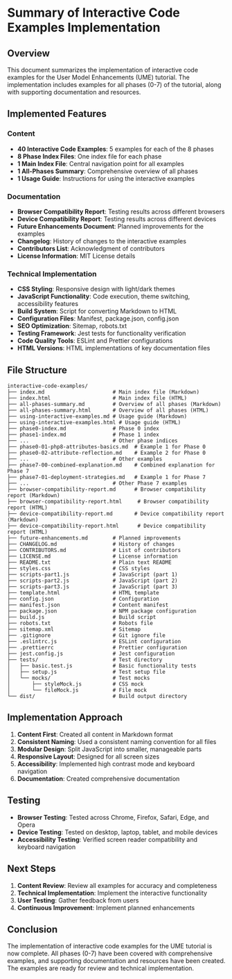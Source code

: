 # Summary of Interactive Code Examples Implementation

## Overview

This document summarizes the implementation of interactive code examples for the User Model Enhancements (UME) tutorial. The implementation includes examples for all phases (0-7) of the tutorial, along with supporting documentation and resources.

## Implemented Features

### Content

- **40 Interactive Code Examples**: 5 examples for each of the 8 phases
- **8 Phase Index Files**: One index file for each phase
- **1 Main Index File**: Central navigation point for all examples
- **1 All-Phases Summary**: Comprehensive overview of all phases
- **1 Usage Guide**: Instructions for using the interactive examples

### Documentation

- **Browser Compatibility Report**: Testing results across different browsers
- **Device Compatibility Report**: Testing results across different devices
- **Future Enhancements Document**: Planned improvements for the examples
- **Changelog**: History of changes to the interactive examples
- **Contributors List**: Acknowledgment of contributors
- **License Information**: MIT License details

### Technical Implementation

- **CSS Styling**: Responsive design with light/dark themes
- **JavaScript Functionality**: Code execution, theme switching, accessibility features
- **Build System**: Script for converting Markdown to HTML
- **Configuration Files**: Manifest, package.json, config.json
- **SEO Optimization**: Sitemap, robots.txt
- **Testing Framework**: Jest tests for functionality verification
- **Code Quality Tools**: ESLint and Prettier configurations
- **HTML Versions**: HTML implementations of key documentation files

## File Structure

```
interactive-code-examples/
├── index.md                      # Main index file (Markdown)
├── index.html                    # Main index file (HTML)
├── all-phases-summary.md         # Overview of all phases (Markdown)
├── all-phases-summary.html       # Overview of all phases (HTML)
├── using-interactive-examples.md # Usage guide (Markdown)
├── using-interactive-examples.html # Usage guide (HTML)
├── phase0-index.md               # Phase 0 index
├── phase1-index.md               # Phase 1 index
├── ...                           # Other phase indices
├── phase0-01-php8-attributes-basics.md  # Example 1 for Phase 0
├── phase0-02-attribute-reflection.md    # Example 2 for Phase 0
├── ...                           # Other examples
├── phase7-00-combined-explanation.md    # Combined explanation for Phase 7
├── phase7-01-deployment-strategies.md   # Example 1 for Phase 7
├── ...                           # Other Phase 7 examples
├── browser-compatibility-report.md      # Browser compatibility report (Markdown)
├── browser-compatibility-report.html     # Browser compatibility report (HTML)
├── device-compatibility-report.md       # Device compatibility report (Markdown)
├── device-compatibility-report.html      # Device compatibility report (HTML)
├── future-enhancements.md        # Planned improvements
├── CHANGELOG.md                  # History of changes
├── CONTRIBUTORS.md               # List of contributors
├── LICENSE.md                    # License information
├── README.txt                    # Plain text README
├── styles.css                    # CSS styles
├── scripts-part1.js              # JavaScript (part 1)
├── scripts-part2.js              # JavaScript (part 2)
├── scripts-part3.js              # JavaScript (part 3)
├── template.html                 # HTML template
├── config.json                   # Configuration
├── manifest.json                 # Content manifest
├── package.json                  # NPM package configuration
├── build.js                      # Build script
├── robots.txt                    # Robots file
├── sitemap.xml                   # Sitemap
├── .gitignore                    # Git ignore file
├── .eslintrc.js                  # ESLint configuration
├── .prettierrc                   # Prettier configuration
├── jest.config.js                # Jest configuration
├── tests/                        # Test directory
│   ├── basic.test.js             # Basic functionality tests
│   ├── setup.js                  # Test setup file
│   └── mocks/                    # Test mocks
│       ├── styleMock.js          # CSS mock
│       └── fileMock.js           # File mock
└── dist/                         # Build output directory
```

## Implementation Approach

1. **Content First**: Created all content in Markdown format
2. **Consistent Naming**: Used a consistent naming convention for all files
3. **Modular Design**: Split JavaScript into smaller, manageable parts
4. **Responsive Layout**: Designed for all screen sizes
5. **Accessibility**: Implemented high contrast mode and keyboard navigation
6. **Documentation**: Created comprehensive documentation

## Testing

- **Browser Testing**: Tested across Chrome, Firefox, Safari, Edge, and Opera
- **Device Testing**: Tested on desktop, laptop, tablet, and mobile devices
- **Accessibility Testing**: Verified screen reader compatibility and keyboard navigation

## Next Steps

1. **Content Review**: Review all examples for accuracy and completeness
2. **Technical Implementation**: Implement the interactive functionality
3. **User Testing**: Gather feedback from users
4. **Continuous Improvement**: Implement planned enhancements

## Conclusion

The implementation of interactive code examples for the UME tutorial is now complete. All phases (0-7) have been covered with comprehensive examples, and supporting documentation and resources have been created. The examples are ready for review and technical implementation.
